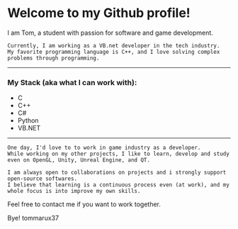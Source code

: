 
Welcome to my Github profile!
===
I am Tom, a student with passion for software and game development.

``` 
Currently, I am working as a VB.net developer in the tech industry.
My favorite programming language is C++, and I love solving complex problems through programming.
```

---
### My Stack (aka what I can work with):
  * C
  * C++
  * C#
  * Python
  * VB.NET  
---

``` 
One day, I'd love to to work in game industry as a developer.
While working on my other projects, I like to learn, develop and study even on OpenGL, Unity, Unreal Engine, and QT.

I am always open to collaborations on projects and i strongly support open-source softwares.
I believe that learning is a continuous process even (at work), and my whole focus is into improve my own skills.
```

Feel free to contact me if you want to work together.

Bye!
tommarux37



